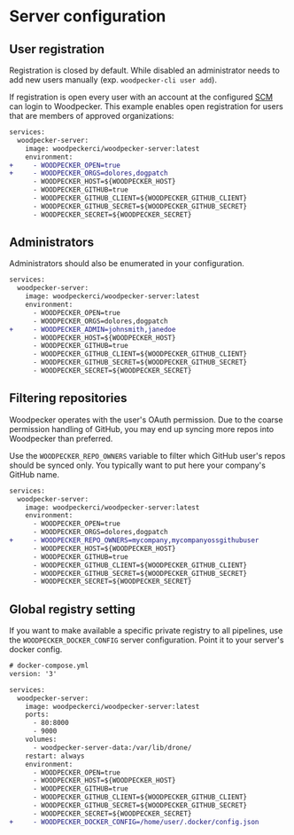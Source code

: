 # Server configuration

## User registration

Registration is closed by default. While disabled an administrator needs to add new users manually (exp. `woodpecker-cli user add`).

If registration is open every user with an account at the configured [SCM](docs/administration/vcs/overview) can login to Woodpecker.
This example enables open registration for users that are members of approved organizations:

```diff
services:
  woodpecker-server:
    image: woodpeckerci/woodpecker-server:latest
    environment:
+     - WOODPECKER_OPEN=true
+     - WOODPECKER_ORGS=dolores,dogpatch
      - WOODPECKER_HOST=${WOODPECKER_HOST}
      - WOODPECKER_GITHUB=true
      - WOODPECKER_GITHUB_CLIENT=${WOODPECKER_GITHUB_CLIENT}
      - WOODPECKER_GITHUB_SECRET=${WOODPECKER_GITHUB_SECRET}
      - WOODPECKER_SECRET=${WOODPECKER_SECRET}
```

## Administrators

Administrators should also be enumerated in your configuration.

```diff
services:
  woodpecker-server:
    image: woodpeckerci/woodpecker-server:latest
    environment:
      - WOODPECKER_OPEN=true
      - WOODPECKER_ORGS=dolores,dogpatch
+     - WOODPECKER_ADMIN=johnsmith,janedoe
      - WOODPECKER_HOST=${WOODPECKER_HOST}
      - WOODPECKER_GITHUB=true
      - WOODPECKER_GITHUB_CLIENT=${WOODPECKER_GITHUB_CLIENT}
      - WOODPECKER_GITHUB_SECRET=${WOODPECKER_GITHUB_SECRET}
      - WOODPECKER_SECRET=${WOODPECKER_SECRET}
```

## Filtering repositories

Woodpecker operates with the user's OAuth permission. Due to the coarse permission handling of GitHub, you may end up syncing more repos into Woodpecker than preferred.

Use the `WOODPECKER_REPO_OWNERS` variable to filter which GitHub user's repos should be synced only. You typically want to put here your company's GitHub name.

```diff
services:
  woodpecker-server:
    image: woodpeckerci/woodpecker-server:latest
    environment:
      - WOODPECKER_OPEN=true
      - WOODPECKER_ORGS=dolores,dogpatch
+     - WOODPECKER_REPO_OWNERS=mycompany,mycompanyossgithubuser
      - WOODPECKER_HOST=${WOODPECKER_HOST}
      - WOODPECKER_GITHUB=true
      - WOODPECKER_GITHUB_CLIENT=${WOODPECKER_GITHUB_CLIENT}
      - WOODPECKER_GITHUB_SECRET=${WOODPECKER_GITHUB_SECRET}
      - WOODPECKER_SECRET=${WOODPECKER_SECRET}
```

## Global registry setting

If you want to make available a specific private registry to all pipelines, use the `WOODPECKER_DOCKER_CONFIG` server configuration.
Point it to your server's docker config.

```diff
# docker-compose.yml
version: '3'

services:
  woodpecker-server:
    image: woodpeckerci/woodpecker-server:latest
    ports:
      - 80:8000
      - 9000
    volumes:
      - woodpecker-server-data:/var/lib/drone/
    restart: always
    environment:
      - WOODPECKER_OPEN=true
      - WOODPECKER_HOST=${WOODPECKER_HOST}
      - WOODPECKER_GITHUB=true
      - WOODPECKER_GITHUB_CLIENT=${WOODPECKER_GITHUB_CLIENT}
      - WOODPECKER_GITHUB_SECRET=${WOODPECKER_GITHUB_SECRET}
      - WOODPECKER_SECRET=${WOODPECKER_SECRET}
+     - WOODPECKER_DOCKER_CONFIG=/home/user/.docker/config.json
```
